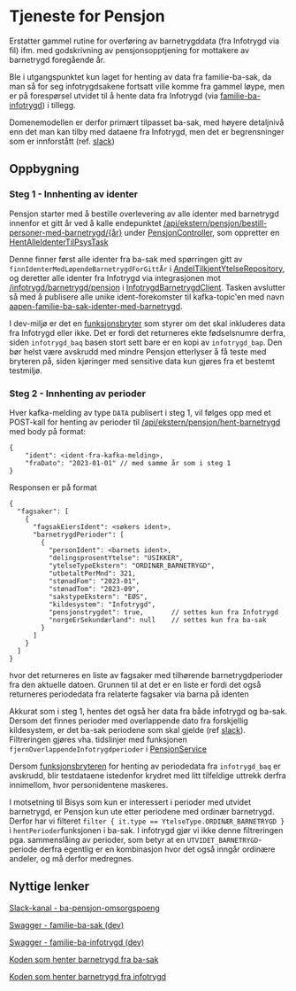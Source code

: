 # Tjeneste for Pensjon

Erstatter gammel rutine for overføring av barnetrygddata (fra Infotrygd via fil) ifm. med godskrivning av pensjonsopptjening for mottakere av barnetrygd foregående år.

Ble i utgangspunktet kun laget for henting av data fra familie-ba-sak, da man så for seg infotrygdsakene fortsatt ville komme fra gammel løype, men er på forespørsel utvidet til å hente data fra Infotrygd (via [familie-ba-infotrygd](https://github.com/navikt/familie-ba-infotrygd)) i tillegg.

Domenemodellen er derfor primært tilpasset ba-sak, med høyere detaljnivå enn det man kan tilby med dataene fra Infotrygd, men det er begrensninger som er innforstått (ref. [slack](https://nav-it.slack.com/archives/C04JGFS9A3E/p1692275651280949?thread_ts=1692272606.816909&cid=C04JGFS9A3E))

## Oppbygning

### Steg 1 - Innhenting av identer

Pensjon starter med å bestille overlevering av alle identer med barnetrygd innenfor et gitt år ved å kalle endepunktet [/api/ekstern/pensjon/bestill-personer-med-barnetrygd/{år}](https://familie-ba-sak.intern.dev.nav.no/swagger-ui/index.html#/pensjon-controller/bestillPersonerMedBarnetrygdForGitt%C3%85rP%C3%A5Kafka) under [PensjonController](PensjonController.kt), som oppretter en [HentAlleIdenterTilPsysTask](../../task/HentAlleIdenterTilPsysTask.kt)

Denne finner først alle identer fra ba-sak med spørringen gitt av `finnIdenterMedLøpendeBarnetrygdForGittÅr` i [AndelTilkjentYtelseRepository](../../kjerne/beregning/domene/AndelTilkjentYtelseRepository.kt), og deretter alle identer fra Infotrygd via integrasjonen mot [/infotrygd/barnetrygd/pensjon](https://familie-ba-infotrygd.dev.intern.nav.no/swagger-ui/index.html#/pensjon-controller/personerMedBarnetrygd) i [InfotrygdBarnetrygdClient](../../integrasjoner/infotrygd/InfotrygdBarnetrygdClient.kt). Tasken avslutter så med å publisere alle unike ident-forekomster til kafka-topic'en med navn [aapen-familie-ba-sak-identer-med-barnetrygd](../../../../../../../../../../.deploy/nais/kafka/dev/aapen-familie-ba-sak-identer-med-barnetrygd.yaml).

I dev-miljø er det en [funksjonsbryter](https://teamfamilie-unleash-web.iap.nav.cloud.nais.io/projects/default/features/familie-ba-sak.hent-identer-til-psys-fra-infotrygd) som styrer om det skal inkluderes data fra Infotrygd 
eller ikke. Det er fordi det returneres ekte fødselsnumre derfra, siden `infotrygd_baq` basen stort sett bare er en kopi av `infotrygd_bap`. Den bør helst være avskrudd med mindre Pensjon etterlyser å få teste med bryteren på, siden kjøringer med sensitive data kun gjøres fra et bestemt testmiljø.

### Steg 2 - Innhenting av perioder

Hver kafka-melding av type `DATA` publisert i steg 1, vil følges opp med et POST-kall for henting av perioder til [/api/ekstern/pensjon/hent-barnetrygd](https://familie-ba-sak.intern.dev.nav.no/swagger-ui/index.html#/pensjon-controller/hentBarnetrygd) med body på format:
```
{
    "ident": <ident-fra-kafka-melding>,
    "fraDato": "2023-01-01" // med samme år som i steg 1
}
```

Responsen er på format

```
{
  "fagsaker": [
    {
      "fagsakEiersIdent": <søkers ident>,
      "barnetrygdPerioder": [
        {
          "personIdent": <barnets ident>,
          "delingsprosentYtelse": "USIKKER",
          "ytelseTypeEkstern": "ORDINÆR_BARNETRYGD",
          "utbetaltPerMnd": 321,
          "stønadFom": "2023-01",
          "stønadTom": "2023-09",
          "sakstypeEkstern": "EØS",
          "kildesystem": "Infotrygd",
          "pensjonstrygdet": true,       // settes kun fra Infotrygd
          "norgeErSekundærland": null    // settes kun fra ba-sak
        }
      ]
    }
  ]
}
```
hvor det returneres en liste av fagsaker med tilhørende barnetrygdperioder fra den aktuelle datoen. Grunnen til at det er en liste er fordi det også returneres periodedata fra relaterte fagsaker via barna på identen

Akkurat som i steg 1, hentes det også her data fra både infotrygd og ba-sak. Dersom det finnes perioder med overlappende dato fra forskjellig kildesystem, er det ba-sak periodene som skal gjelde (ref [slack](https://nav-it.slack.com/archives/C04JGFS9A3E/p1700725524272959?thread_ts=1700650664.696339&cid=C04JGFS9A3E)). Filtreringen gjøres vha. tidslinjer med funksjonen `fjernOverlappendeInfotrygdperioder` i [PensjonService](PensjonService.kt)

Dersom [funksjonsbryteren](https://teamfamilie-unleash-web.iap.nav.cloud.nais.io/projects/default/features/familie-ba-sak.hent-identer-til-psys-fra-infotrygd) for henting av periodedata fra `infotrygd_baq` er avskrudd,
blir testdataene istedenfor krydret med litt tilfeldige uttrekk derfra innimellom, hvor personidentene maskeres.

I motsetning til Bisys som kun er interessert i perioder med utvidet barnetrygd, er Pensjon kun ute etter periodene med ordinær barnetrygd. Derfor har vi filteret
`filter { it.type == YtelseType.ORDINÆR_BARNETRYGD }` i `hentPerioder`funksjonen i ba-sak. I infotrygd gjør vi ikke denne filtreringen pga. sammenslåing av perioder, som betyr at en `UTVIDET_BARNETRYGD`-periode derfra egentlig er en kombinasjon hvor det også inngår ordinære andeler, og må derfor medregnes.

## Nyttige lenker

[Slack-kanal - ba-pensjon-omsorgspoeng](https://nav-it.slack.com/archives/C04JGFS9A3E)

[Swagger - familie-ba-sak (dev)](https://familie-ba-sak.intern.dev.nav.no/swagger-ui/index.html#/pensjon-controller)

[Swagger - familie-ba-infotrygd (dev)](https://familie-ba-infotrygd.dev.intern.nav.no/swagger-ui/index.html#/pensjon-controller)

[Koden som henter barnetrygd fra ba-sak](PensjonService.kt)

[Koden som henter barnetrygd fra infotrygd](https://github.com/navikt/familie-ba-infotrygd/blob/main/src/main/kotlin/no/nav/familie/ba/infotrygd/service/BarnetrygdService.kt#L171)